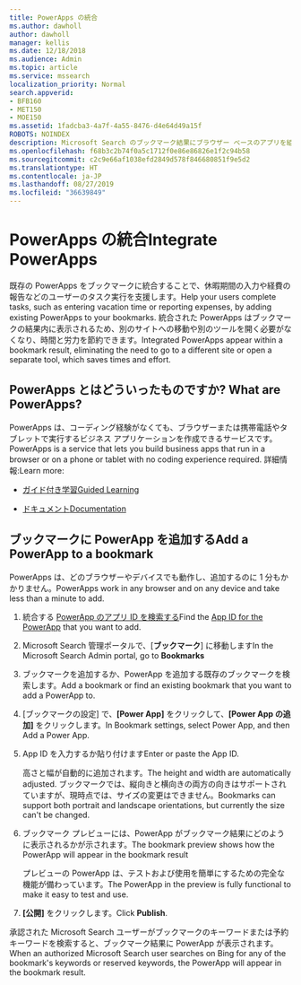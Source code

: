 ```yaml
---
title: PowerApps の統合
ms.author: dawholl
author: dawholl
manager: kellis
ms.date: 12/18/2018
ms.audience: Admin
ms.topic: article
ms.service: mssearch
localization_priority: Normal
search.appverid:
- BFB160
- MET150
- MOE150
ms.assetid: 1fadcba3-4a7f-4a55-8476-d4e64d49a15f
ROBOTS: NOINDEX
description: Microsoft Search のブックマーク結果にブラウザー ベースのアプリを組み込みます
ms.openlocfilehash: f68b3c2b74f0a5c1712f0e86e86826e1f2c94b58
ms.sourcegitcommit: c2c9e66af1038efd2849d578f846680851f9e5d2
ms.translationtype: HT
ms.contentlocale: ja-JP
ms.lasthandoff: 08/27/2019
ms.locfileid: "36639849"
---
```

# <a name="integrate-powerapps"></a><span data-ttu-id="6ef04-103">PowerApps の統合</span><span class="sxs-lookup"><span data-stu-id="6ef04-103">Integrate PowerApps</span></span>
   
<span data-ttu-id="6ef04-104">既存の PowerApps をブックマークに統合することで、休暇期間の入力や経費の報告などのユーザーのタスク実行を支援します。</span><span class="sxs-lookup"><span data-stu-id="6ef04-104">Help your users complete tasks, such as entering vacation time or reporting expenses, by adding existing PowerApps to your bookmarks.</span></span> <span data-ttu-id="6ef04-105">統合された PowerApps はブックマークの結果内に表示されるため、別のサイトへの移動や別のツールを開く必要がなくなり、時間と労力を節約できます。</span><span class="sxs-lookup"><span data-stu-id="6ef04-105">Integrated PowerApps appear within a bookmark result, eliminating the need to go to a different site or open a separate tool, which saves times and effort.</span></span>
  
## <a name="what-are-powerapps"></a><span data-ttu-id="6ef04-106">PowerApps とはどういったものですか? </span><span class="sxs-lookup"><span data-stu-id="6ef04-106">What are PowerApps?</span></span>

<span data-ttu-id="6ef04-107">PowerApps は、コーディング経験がなくても、ブラウザーまたは携帯電話やタブレットで実行するビジネス アプリケーションを作成できるサービスです。</span><span class="sxs-lookup"><span data-stu-id="6ef04-107">PowerApps is a service that lets you build business apps that run in a browser or on a phone or tablet with no coding experience required.</span></span> <span data-ttu-id="6ef04-108">詳細情報:</span><span class="sxs-lookup"><span data-stu-id="6ef04-108">Learn more:</span></span>
  
- [<span data-ttu-id="6ef04-109">ガイド付き学習</span><span class="sxs-lookup"><span data-stu-id="6ef04-109">Guided Learning</span></span>](https://docs.microsoft.com/learn/browse/?products=powerapps)
    
- [<span data-ttu-id="6ef04-110">ドキュメント</span><span class="sxs-lookup"><span data-stu-id="6ef04-110">Documentation</span></span>](https://docs.microsoft.com/powerapps/)
    
## <a name="add-a-powerapp-to-a-bookmark"></a><span data-ttu-id="6ef04-111">ブックマークに PowerApp を追加する</span><span class="sxs-lookup"><span data-stu-id="6ef04-111">Add a PowerApp to a bookmark</span></span>

<span data-ttu-id="6ef04-112">PowerApps は、どのブラウザーやデバイスでも動作し、追加するのに 1 分もかかりません。</span><span class="sxs-lookup"><span data-stu-id="6ef04-112">PowerApps work in any browser and on any device and take less than a minute to add.</span></span>
  
1. <span data-ttu-id="6ef04-113">統合する [PowerApp のアプリ ID を検索する](https://docs.microsoft.com/ja-JP/powerapps/maker/canvas-apps/get-sessionid#get-an-app-id)</span><span class="sxs-lookup"><span data-stu-id="6ef04-113">Find the [App ID for the PowerApp](https://docs.microsoft.com/en-us/powerapps/maker/canvas-apps/get-sessionid#get-an-app-id) that you want to add.</span></span> 
    
2. <span data-ttu-id="6ef04-114">Microsoft Search 管理ポータルで、[**ブックマーク**] に移動します</span><span class="sxs-lookup"><span data-stu-id="6ef04-114">In the Microsoft Search Admin portal, go to **Bookmarks**</span></span>
    
3. <span data-ttu-id="6ef04-115">ブックマークを追加するか、PowerApp を追加する既存のブックマークを検索します。</span><span class="sxs-lookup"><span data-stu-id="6ef04-115">Add a bookmark or find an existing bookmark that you want to add a PowerApp to.</span></span>
    
4. <span data-ttu-id="6ef04-116">[ブックマークの設定] で、**[Power App]** をクリックして、**[Power App の追加]** をクリックします。</span><span class="sxs-lookup"><span data-stu-id="6ef04-116">In Bookmark settings, select Power App, and then Add a Power App.</span></span>
    
5. <span data-ttu-id="6ef04-117">App ID を入力するか貼り付けます</span><span class="sxs-lookup"><span data-stu-id="6ef04-117">Enter or paste the App ID.</span></span>
    
    <span data-ttu-id="6ef04-118">高さと幅が自動的に追加されます。</span><span class="sxs-lookup"><span data-stu-id="6ef04-118">The height and width are automatically adjusted.</span></span> <span data-ttu-id="6ef04-119">ブックマークでは、縦向きと横向きの両方の向きはサポートされていますが、現時点では、サイズの変更はできません。</span><span class="sxs-lookup"><span data-stu-id="6ef04-119">Bookmarks can support both portrait and landscape orientations, but currently the size can't be changed.</span></span>
    
6. <span data-ttu-id="6ef04-120">ブックマーク プレビューには、PowerApp がブックマーク結果にどのように表示されるかが示されます。</span><span class="sxs-lookup"><span data-stu-id="6ef04-120">The bookmark preview shows how the PowerApp will appear in the bookmark result</span></span>
    
    <span data-ttu-id="6ef04-121">プレビューの PowerApp は、テストおよび使用を簡単にするための完全な機能が備わっています。</span><span class="sxs-lookup"><span data-stu-id="6ef04-121">The PowerApp in the preview is fully functional to make it easy to test and use.</span></span>
    
7. <span data-ttu-id="6ef04-122">**[公開]** をクリックします。</span><span class="sxs-lookup"><span data-stu-id="6ef04-122">Click **Publish**.</span></span>
    
<span data-ttu-id="6ef04-123">承認された Microsoft Search ユーザーがブックマークのキーワードまたは予約キーワードを検索すると、ブックマーク結果に PowerApp が表示されます。</span><span class="sxs-lookup"><span data-stu-id="6ef04-123">When an authorized Microsoft Search user searches on Bing for any of the bookmark's keywords or reserved keywords, the PowerApp will appear in the bookmark result.</span></span>
